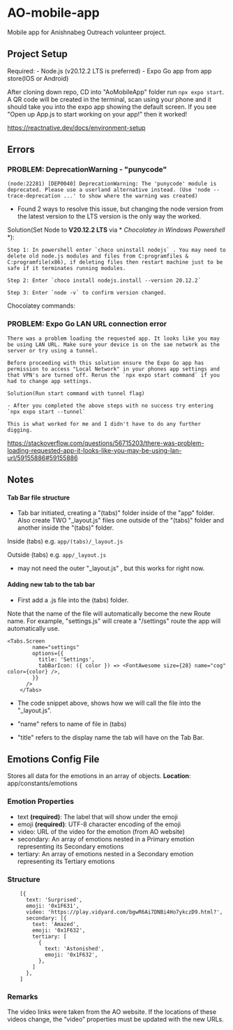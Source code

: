 # AO-mobile-app
Mobile app for Anishnabeg Outreach volunteer project.



## Project Setup

Required:
    - Node.js (v20.12.2 LTS is preferred)
    - Expo Go app from app store(IOS or Android)


After cloning down repo, CD into "AoMobileApp" folder run `npx expo start`. A QR code will be created in the terminal, scan using your phone and it should take you into the expo app showing the default screen. If you see "Open up App.js to start working on your app!" then it worked!

https://reactnative.dev/docs/environment-setup

## Errors

### PROBLEM: DeprecationWarning - "punycode"


`(node:22281) [DEP0040] DeprecationWarning: The 'punycode' module is deprecated. Please use a userland alternative instead.
(Use 'node --trace-deprecation ...' to show where the warning was created)`

- Found 2 ways to resolve this issue, but changing the node version from the latest version to the LTS version is the only way the worked.  

Solution(Set Node to **V20.12.2 LTS** via * *Chocolatey in Windows Powershell* *):
    
    Step 1: In powershell enter `choco uninstall nodejs` . You may need to delete old node.js modules and files from C:programfiles & C:programfile(x86), if deleting files then restart machine just to be safe if it terminates running modules.

    Step 2: Enter `choco install nodejs.install --version 20.12.2`

    Step 3: Enter `node -v` to confirm version changed.

Chocolatey commands:

### PROBLEM: Expo Go  LAN URL connection error

`There was a problem loading the requested app. It looks like you may be using LAN URL. Make sure your device is on the sae network as the server or try using a tunnel.`

    Before proceeding with this solution ensure the Expo Go app has permission to access "Local Network" in your phones app settings and that VPN's are turned off. Rerun the `npx expo start command` if you had to change app settings.

    Solution(Run start command with tunnel flag)

    - After you completed the above steps with no success try entering `npx expo start --tunnel` 
    
    This is what worked for me and I didn't have to do any further digging.

https://stackoverflow.com/questions/56715203/there-was-problem-loading-requested-app-it-looks-like-you-may-be-using-lan-url/59155886#59155886


## Notes

#### Tab Bar file structure

- Tab bar initiated, creating a "(tabs)" folder inside of the "app" folder. Also create TWO "_layout.js" files one outside of the "(tabs)" folder and another inside the "(tabs)" folder.

Inside (tabs) e.g. `app/(tabs)/_layout.js`

Outside (tabs) e.g. `app/_layout.js`

- may not need the outer "_layout.js" , but this works for right now.


#### Adding new tab to the tab bar

- First add a .js file into the (tabs) folder. 

Note that the name of the file will automatically become the new Route name. For example, "settings.js" will create a "/settings" route the app will automatically use.


```
<Tabs.Screen
        name="settings"
        options={{
          title: 'Settings',
          tabBarIcon: ({ color }) => <FontAwesome size={28} name="cog" color={color} />,
        }}
      />
    </Tabs>
```

- The code snippet above, shows how we will call the file into the "_layout.js". 

- "name" refers to name of file in (tabs)
- "title" refers to the display name the tab will have on the Tab Bar.

## Emotions Config File

Stores all data for the emotions in an array of objects.
**Location**: app/constants/emotions

### Emotion Properties

- text **(required)**: The label that will show under the emoji
- emoji **(required)**:  UTF-8 character encoding of the emoji
- video: URL of the video for the emotion (from AO website)
- secondary: An array of emotions nested in a Primary emotion representing its Secondary emotions
- tertiary: An array of emotions nested in a Secondary emotion representing its Tertiary emotions

### Structure

```
    [{
      text: 'Surprised',
      emoji: '0x1F631',
      video: 'https://play.vidyard.com/bgwR6Ai7DNBi4Ho7ykczD9.html?',
      secondary: [{
        text: 'Amazed',
        emoji: '0x1F632',
        tertiary: [
          {
            text: 'Astonished',
            emoji: '0x1F632',
          },
        ]
      },
    ]
```

### Remarks
The video links were taken from the AO website. If the locations of these videos change, the “video” properties must be updated with the new URLs.
